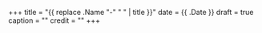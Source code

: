 +++
title = "{{ replace .Name "-" " " | title }}"
date = {{ .Date }}
draft = true
caption = ""
credit = ""
+++

<!--more-->
